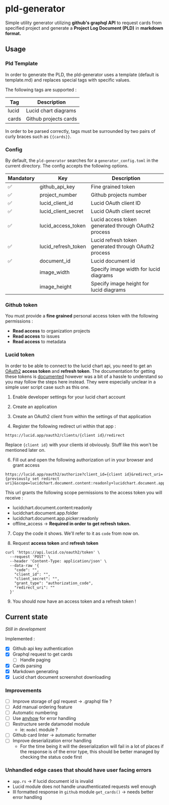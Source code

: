 # pld-generator

Simple utility generator utilizing **github's graphql API** to request cards from specified project and generate a **Project Log Document (PLD)** in **markdown format.**

## Usage

### Pld Template

In order to generate the PLD, the pld-generator uses a template (default is template.md) and replaces special tags with specific values.

The following tags are supported :

| **Tag** | **Description**       |
| ------- | --------------------- |
| lucid   | Lucid chart diagrams  |
| cards   | Github projects cards |

In order to be parsed correctly, tags must be surrounded by two pairs of curly braces such as `{{cards}}`.

### Config

By default, the `pld-generator` searches for a `generator_config.toml` in the current directory.
The config accepts the following options.

| **Mandatory**      | **Key**             | **Description**                                      |
| ------------------ | ------------------- | ---------------------------------------------------- |
| :white_check_mark: | github_api_key      | Fine grained token                                   |
| :white_check_mark: | project_number      | Github projects number                               |
| :white_check_mark: | lucid_client_id     | Lucid OAuth client ID                                |
| :white_check_mark: | lucid_client_secret | Lucid OAuth client secret                            |
| :white_check_mark: | lucid_access_token  | Lucid access token generated through OAuth2 process  |
| :white_check_mark: | lucid_refresh_token | Lucid refresh token generated through OAuth2 process |
| :white_check_mark: | document_id         | Lucid document id                                    |
|                    | image_width         | Specify image width for lucid diagrams               |
|                    | image_height        | Specify image height for lucid diagrams              |

### Github token

You must provide a **fine grained** personal access token with the following permissions :

- **Read access** to organization projects
- **Read access** to issues
- **Read access** to metadata

### Lucid token

In order to be able to connect to the lucid chart api, you need to get an [OAuth2](https://oauth.net/2/) **access token** and **refresh token**. The documentation for getting these tokens is [documented]() however was a bit of a hassle to understand so you may follow the steps here instead. They were especially unclear in a simple user script case such as this one.

1. Enable developer settings for your lucid chart account

2. Create an application

3. Create an OAuth2 client from within the settings of that application

5. Register the following redirect uri within that app :

`https://lucid.app/oauth2/clients/{client id}/redirect`

Replace `{client id}` with your clients id obviously. Stuff like this won't be mentioned later on.

6. Fill out and open the following authorization url in your browser and grant access

```
https://lucid.app/oauth2/authorize?client_id={client id}&redirect_uri={previously set redirect uri}&scope=lucidchart.document.content:readonly+lucidchart.document.app.folder+lucidchart.document.app.picker:readonly+offline_access
```

This url grants the following scope permissions to the access token you will receive :

- lucidchart.document.content:readonly
- lucidchart.document.app.folder
- lucidchart.document.app.picker:readonly
- offline_access &rarr; **Required in order to get refresh token.**

7. Copy the code it shows. We'll refer to it as `code` from now on.

8. Request **access token** and **refresh token**

```curl
curl 'https://api.lucid.co/oauth2/token' \
  --request 'POST' \
  --header 'Content-Type: application/json' \
  --data-raw '{
    "code": "",
    "client_id": "",
    "client_secret": "",
    "grant_type": "authorization_code",
    "redirect_uri": ""
  }'
```

9. You should now have an access token and a refresh token !

## Current state

*Still in development*

Implemented :

- [x] Github api key authentication
- [X] Graphql request to get cards
  - [ ] Handle paging
- [X] Cards parsing
- [X] Markdown generating
- [X] Lucid chart document screenshot downloading

### Improvements

- [ ] Improve storage of gql request &rarr; .graphql file ?
- [ ] Add manual ordering feature
- [ ] Automatic numbering
- [ ] Use [anyhow](https://github.com/dtolnay/anyhow) for error handling
- [ ] Restructure serde datamodel module
    - ie: `model` module ?
- [ ] Github card linter &rarr; automatic formatter
- [ ] Improve deserialization error handling
  - For the time being it will the deserialization will fail in a lot of places if the response is of the error type, this should be better managed by checking the status code first

### Unhandled edge cases that should have user facing errors

- `app.rs` &rarr; if lucid document id is invalid
- Lucid module does not handle unauthenticated requests well enough
- Ill formatted response in `github` module `get_cards()` &rarr; needs better error handling
